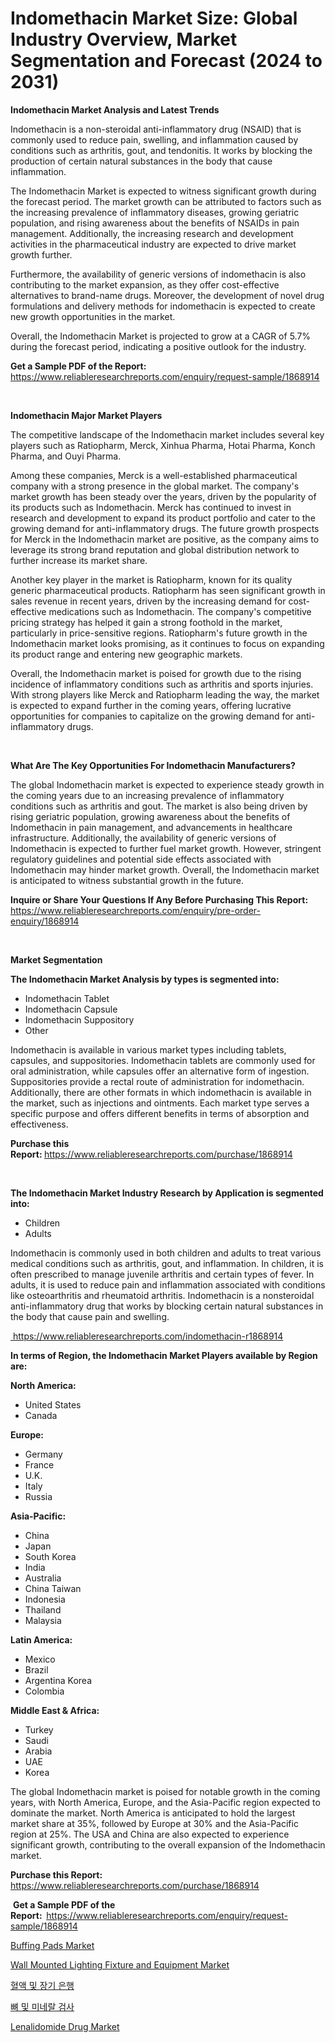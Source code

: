 <p><h1>Indomethacin Market Size: Global Industry Overview, Market Segmentation and Forecast (2024 to 2031)</h1></p><p><strong>Indomethacin Market Analysis and Latest Trends</strong></p>
<p><p>Indomethacin is a non-steroidal anti-inflammatory drug (NSAID) that is commonly used to reduce pain, swelling, and inflammation caused by conditions such as arthritis, gout, and tendonitis. It works by blocking the production of certain natural substances in the body that cause inflammation.</p><p>The Indomethacin Market is expected to witness significant growth during the forecast period. The market growth can be attributed to factors such as the increasing prevalence of inflammatory diseases, growing geriatric population, and rising awareness about the benefits of NSAIDs in pain management. Additionally, the increasing research and development activities in the pharmaceutical industry are expected to drive market growth further.</p><p>Furthermore, the availability of generic versions of indomethacin is also contributing to the market expansion, as they offer cost-effective alternatives to brand-name drugs. Moreover, the development of novel drug formulations and delivery methods for indomethacin is expected to create new growth opportunities in the market.</p><p>Overall, the Indomethacin Market is projected to grow at a CAGR of 5.7% during the forecast period, indicating a positive outlook for the industry.</p></p>
<p><strong>Get a Sample PDF of the Report:&nbsp;</strong> <a href="https://www.reliableresearchreports.com/enquiry/request-sample/1868914">https://www.reliableresearchreports.com/enquiry/request-sample/1868914</a></p>
<p>&nbsp;</p>
<p><strong>Indomethacin Major Market Players</strong></p>
<p><p>The competitive landscape of the Indomethacin market includes several key players such as Ratiopharm, Merck, Xinhua Pharma, Hotai Pharma, Konch Pharma, and Ouyi Pharma. </p><p>Among these companies, Merck is a well-established pharmaceutical company with a strong presence in the global market. The company's market growth has been steady over the years, driven by the popularity of its products such as Indomethacin. Merck has continued to invest in research and development to expand its product portfolio and cater to the growing demand for anti-inflammatory drugs. The future growth prospects for Merck in the Indomethacin market are positive, as the company aims to leverage its strong brand reputation and global distribution network to further increase its market share.</p><p>Another key player in the market is Ratiopharm, known for its quality generic pharmaceutical products. Ratiopharm has seen significant growth in sales revenue in recent years, driven by the increasing demand for cost-effective medications such as Indomethacin. The company's competitive pricing strategy has helped it gain a strong foothold in the market, particularly in price-sensitive regions. Ratiopharm's future growth in the Indomethacin market looks promising, as it continues to focus on expanding its product range and entering new geographic markets.</p><p>Overall, the Indomethacin market is poised for growth due to the rising incidence of inflammatory conditions such as arthritis and sports injuries. With strong players like Merck and Ratiopharm leading the way, the market is expected to expand further in the coming years, offering lucrative opportunities for companies to capitalize on the growing demand for anti-inflammatory drugs.</p></p>
<p>&nbsp;</p>
<p><strong>What Are The Key Opportunities For Indomethacin Manufacturers?</strong></p>
<p><p>The global Indomethacin market is expected to experience steady growth in the coming years due to an increasing prevalence of inflammatory conditions such as arthritis and gout. The market is also being driven by rising geriatric population, growing awareness about the benefits of Indomethacin in pain management, and advancements in healthcare infrastructure. Additionally, the availability of generic versions of Indomethacin is expected to further fuel market growth. However, stringent regulatory guidelines and potential side effects associated with Indomethacin may hinder market growth. Overall, the Indomethacin market is anticipated to witness substantial growth in the future.</p></p>
<p><strong>Inquire or Share Your Questions If Any Before Purchasing This Report:</strong> <a href="https://www.reliableresearchreports.com/enquiry/pre-order-enquiry/1868914">https://www.reliableresearchreports.com/enquiry/pre-order-enquiry/1868914</a></p>
<p>&nbsp;</p>
<p><strong>Market Segmentation</strong></p>
<p><strong>The Indomethacin Market Analysis by types is segmented into:</strong></p>
<p><ul><li>Indomethacin Tablet</li><li>Indomethacin Capsule</li><li>Indomethacin Suppository</li><li>Other</li></ul></p>
<p><p>Indomethacin is available in various market types including tablets, capsules, and suppositories. Indomethacin tablets are commonly used for oral administration, while capsules offer an alternative form of ingestion. Suppositories provide a rectal route of administration for indomethacin. Additionally, there are other formats in which indomethacin is available in the market, such as injections and ointments. Each market type serves a specific purpose and offers different benefits in terms of absorption and effectiveness.</p></p>
<p><strong>Purchase this Report:&nbsp;</strong><a href="https://www.reliableresearchreports.com/purchase/1868914">https://www.reliableresearchreports.com/purchase/1868914</a></p>
<p>&nbsp;</p>
<p><strong>The Indomethacin Market Industry Research by Application is segmented into:</strong></p>
<p><ul><li>Children</li><li>Adults</li></ul></p>
<p><p>Indomethacin is commonly used in both children and adults to treat various medical conditions such as arthritis, gout, and inflammation. In children, it is often prescribed to manage juvenile arthritis and certain types of fever. In adults, it is used to reduce pain and inflammation associated with conditions like osteoarthritis and rheumatoid arthritis. Indomethacin is a nonsteroidal anti-inflammatory drug that works by blocking certain natural substances in the body that cause pain and swelling.</p></p>
<p><a href="https://www.reliableresearchreports.com/indomethacin-r1868914">&nbsp;https://www.reliableresearchreports.com/indomethacin-r1868914</a></p>
<p><strong>In terms of Region, the Indomethacin Market Players available by Region are:</strong></p>
<p>
    <p> <strong> North America: </strong>
        <ul>
            <li>United States</li>
            <li>Canada</li>
        </ul>
        </p> 
    <p> <strong> Europe: </strong>
        <ul>
            <li>Germany</li>
            <li>France</li>
            <li>U.K.</li>
            <li>Italy</li>
            <li>Russia</li>
        </ul>
        </p> 
    <p> <strong> Asia-Pacific: </strong>
        <ul>
            <li>China</li>
            <li>Japan</li>
            <li>South Korea</li>
            <li>India</li>
            <li>Australia</li>
            <li>China Taiwan</li>
            <li>Indonesia</li>
            <li>Thailand</li>
            <li>Malaysia</li>
        </ul>
        </p> 
    <p> <strong> Latin America: </strong>
        <ul>
            <li>Mexico</li>
            <li>Brazil</li>
            <li>Argentina Korea</li>
            <li>Colombia</li>
        </ul>
        </p> 
    <p> <strong> Middle East & Africa: </strong>
        <ul>
            <li>Turkey</li>
            <li>Saudi</li>
            <li>Arabia</li>
            <li>UAE</li>
            <li>Korea</li>
        </ul>
    </p>
    </p>
<p><p>The global Indomethacin market is poised for notable growth in the coming years, with North America, Europe, and the Asia-Pacific region expected to dominate the market. North America is anticipated to hold the largest market share at 35%, followed by Europe at 30% and the Asia-Pacific region at 25%. The USA and China are also expected to experience significant growth, contributing to the overall expansion of the Indomethacin market.</p></p>
<p><strong>Purchase this Report: </strong><a href="https://www.reliableresearchreports.com/purchase/1868914">https://www.reliableresearchreports.com/purchase/1868914</a></p>
<p>&nbsp;<strong>Get a Sample PDF of the Report:&nbsp;&nbsp;</strong><a href="https://www.reliableresearchreports.com/enquiry/request-sample/1868914">https://www.reliableresearchreports.com/enquiry/request-sample/1868914</a></p>
<p><strong></strong></p>
<p><p><a href="https://www.linkedin.com/pulse/analyzing-buffing-pads-market-dynamics-growth-drivers-forecasted-ymh8f?trackingId=Va0tizkfQeK%2FZtD1FKiIog%3D%3D">Buffing Pads Market</a></p><p><a href="https://www.linkedin.com/pulse/global-wall-mounted-lighting-fixture-equipment-market-share-tutdf?trackingId=BWsapOjURC6%2FRoBoRIrqsw%3D%3D">Wall Mounted Lighting Fixture and Equipment Market</a></p><p><a href="https://github.com/berlianaparadilla48/Market-Research-Report-List-2/blob/main/646820584194.md">혈액 및 장기 은행</a></p><p><a href="https://github.com/mdmazharulnwr786/Market-Research-Report-List-2/blob/main/772203184195.md">뼈 및 미네랄 검사</a></p><p><a href="https://github.com/nafisalvee228/Market-Research-Report-List-1/blob/main/lenalidomide-drug-market.md">Lenalidomide Drug Market</a></p></p>